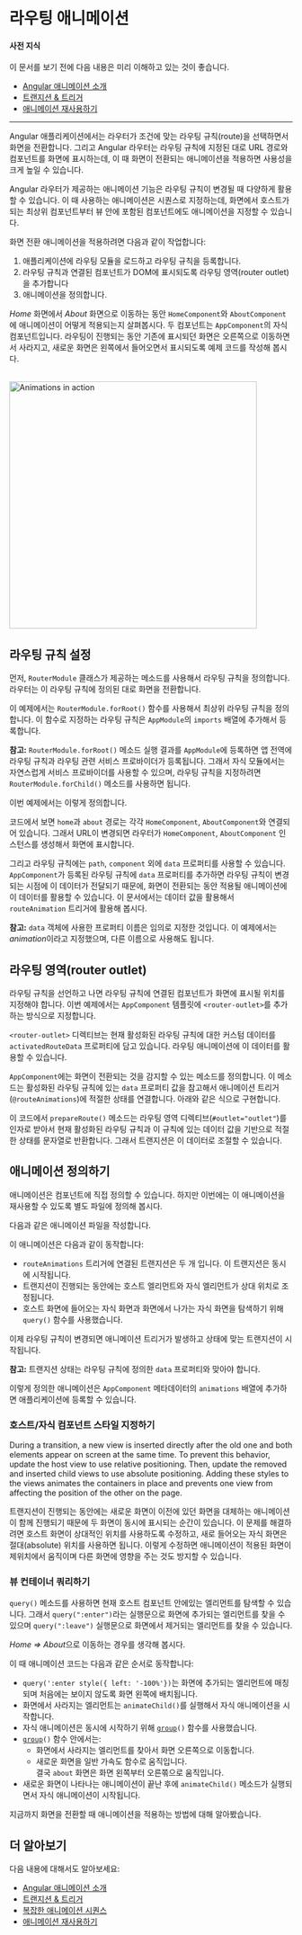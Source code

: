 <!--
# Route transition animations
-->
# 라우팅 애니메이션

<!--
#### Prerequisites
-->
#### 사전 지식

<!--
A basic understanding of the following concepts:

* [Introduction to Angular animations](guide/animations)
* [Transition and triggers](guide/transition-and-triggers)
* [Reusable animations](guide/reusable-animations)

<hr>

Routing enables users to navigate between different routes in an application. When a user navigates from one route to another, the Angular router maps the URL path to a relevant component and displays its view. Animating this route transition can greatly enhance the user experience.

The Angular router comes with high-level animation functions that let you animate the transitions between views when a route changes. To produce an animation sequence when switching between routes, you need to define nested animation sequences. Start with the top-level component that hosts the view, and nest additional animations in the components that host the embedded views.

To enable routing transition animation, do the following:

1. Import the routing module into the application and create a routing configuration that defines the possible routes.
2. Add a router outlet to tell the Angular router where to place the activated components in the DOM.
3. Define the animation.


Illustrate a router transition animation by navigating between two routes, *Home* and *About* associated with the `HomeComponent` and `AboutComponent` views respectively. Both of these component views are children of the top-most view, hosted by `AppComponent`. We'll implement a router transition animation that slides in the new view to the right and slides out the old view when the user navigates between the two routes.

</br>

<div class="lightbox">
  <img src="generated/images/guide/animations/route-animation.gif" alt="Animations in action" width="440">
</div>
-->
이 문서를 보기 전에 다음 내용은 미리 이해하고 있는 것이 좋습니다.

* [Angular 애니메이션 소개](guide/animations)
* [트랜지션 & 트리거](guide/transition-and-triggers)
* [애니메이션 재사용하기](guide/reusable-animations)

<hr>

Angular 애플리케이션에서는 라우터가 조건에 맞는 라우팅 규칙(route)을 선택하면서 화면을 전환합니다. 그리고 Angular 라우터는 라우팅 규칙에 지정된 대로 URL 경로와 컴포넌트를 화면에 표시하는데, 이 때 화면이 전환되는 애니메이션을 적용하면 사용성을 크게 높일 수 있습니다.

Angular 라우터가 제공하는 애니메이션 기능은 라우팅 규칙이 변경될 때 다양하게 활용할 수 있습니다. 이 때 사용하는 애니메이션은 시퀀스로 지정하는데, 화면에서 호스트가 되는 최상위 컴포넌트부터 뷰 안에 포함된 컴포넌트에도 애니메이션을 지정할 수 있습니다.

화면 전환 애니메이션을 적용하려면 다음과 같이 작업합니다:

1. 애플리케이션에 라우팅 모듈을 로드하고 라우팅 규칙을 등록합니다.
2. 라우팅 규칙과 연결된 컴포넌트가 DOM에 표시되도록 라우팅 영역(router outlet)을 추가합니다
3. 애니메이션을 정의합니다.

*Home* 화면에서 *About* 화면으로 이동하는 동안 `HomeComponent`와 `AboutComponent`에 애니메이션이 어떻게 적용되는지 살펴봅시다. 두 컴포넌트는 `AppComponent`의 자식 컴포넌트입니다. 라우팅이 진행되는 동안 기존에 표시되던 화면은 오른쪽으로 이동하면서 사라지고, 새로운 화면은 왼쪽에서 들어오면서 표시되도록 예제 코드를 작성해 봅시다.

</br>

<div class="lightbox">
  <img src="generated/images/guide/animations/route-animation.gif" alt="Animations in action" width="440">
</div>


<!--
## Route configuration
-->
## 라우팅 규칙 설정

<!--
To begin, configure a set of routes using methods available in the `RouterModule` class. This route configuration tells the router how to navigate.

Use the `RouterModule.forRoot` method to define a set of routes. Also, add `RouterModule` to the `imports` array of the main module, `AppModule`.

<div class="alert is-helpful">

**Note:** Use the `RouterModule.forRoot` method in the root module, `AppModule`, to register top-level application routes and providers. For feature modules, call the `RouterModule.forChild` method instead.

</div>

The following configuration defines the possible routes for the application.

<code-example path="animations/src/app/app.module.ts" header="src/app/app.module.ts" region="route-animation-data" language="typescript"></code-example>

The `home` and `about` paths are associated with the `HomeComponent` and `AboutComponent` views. The route configuration tells the Angular router to instantiate the `HomeComponent` and `AboutComponent` views when the navigation matches the corresponding path.

In addition to `path` and `component`, the `data` property of each route defines the key animation-specific configuration associated with a route. The `data` property value is passed into `AppComponent` when the route changes. You can also pass additional data in route configuration that is consumed within the animation. The data property value has to match the transitions defined in the `routeAnimation` trigger, which we'll define shortly.

<div class="alert is-helpful">

**Note:** The `data` property names that you use can be arbitrary. For example, the name *animation* used in the preceding example is an arbitrary choice.

</div>
-->
먼저, `RouterModule` 클래스가 제공하는 메소드를 사용해서 라우팅 규칙을 정의합니다. 라우터는 이 라우팅 규칙에 정의된 대로 화면을 전환합니다.

이 예제에서는 `RouterModule.forRoot()` 함수를 사용해서 최상위 라우팅 규칙을 정의합니다. 이 함수로 지정하는 라우팅 규칙은 `AppModule`의 `imports` 배열에 추가해서 등록합니다.

<div class="alert is-helpful">

**참고:** `RouterModule.forRoot()` 메소드 실행 결과를 `AppModule`에 등록하면 앱 전역에 라우팅 규칙과 라우팅 관련 서비스 프로바이더가 등록됩니다. 그래서 자식 모듈에서는 자연스럽게 서비스 프로바이더를 사용할 수 있으며, 라우팅 규칙을 지정하려면 `RouterModule.forChild()` 메소드를 사용하면 됩니다.

</div>

이번 예제에서는 이렇게 정의합니다.

<code-example path="animations/src/app/app.module.ts" header="src/app/app.module.ts" region="route-animation-data" language="typescript"></code-example>

코드에서 보면 `home`과 `about` 경로는 각각 `HomeComponent`, `AboutComponent`와 연결되어 있습니다. 그래서 URL이 변경되면 라우터가 `HomeComponent`, `AboutComponent` 인스턴스를 생성해서 화면에 표시합니다.

그리고 라우팅 규칙에는 `path`, `component` 외에 `data` 프로퍼티를 사용할 수 있습니다. `AppComponent`가 등록된 라우팅 규칙에 `data` 프로퍼티를 추가하면 라우팅 규칙이 변경되는 시점에 이 데이터가 전달되기 때문에, 화면이 전환되는 동안 적용될 애니메이션에 이 데이터를 활용할 수 있습니다. 이 문서에서는 데이터 값을 활용해서 `routeAnimation` 트리거에 활용해 봅시다.

<div class="alert is-helpful">

**참고:** `data` 객체에 사용한 프로퍼티 이름은 임의로 지정한 것입니다. 이 예제에서는 *animation*이라고 지정했으며, 다른 이름으로 사용해도 됩니다.

</div>


<!--
## Router outlet
-->
## 라우팅 영역(router outlet)

<!--
After configuring the routes, add a `<router-outlet>` inside the root `AppComponent` template. The `<router-outlet>` directive tells the Angular router where to render the views when matched with a route.

The `<router-outlet>` directive holds the custom data set for the currently active route which can be accessed via the directive's `activatedRouteData` property, we can use such data to animate our routing transitions.

<code-example path="animations/src/app/app.component.html" header="src/app/app.component.html" region="route-animations-outlet"></code-example>

`AppComponent` defines a method that can detect when a view changes. The method assigns an animation state value to the animation trigger (`@routeAnimation`) based on the route configuration `data` property value. Here's an example of an `AppComponent` method that detects when a route change happens.

<code-example path="animations/src/app/app.component.ts" header="src/app/app.component.ts" region="prepare-router-outlet" language="typescript"></code-example>

Here, the `prepareRoute()` method takes the value of the outlet directive (established through `#outlet="outlet"`) and returns a string value representing the state of the animation based on the custom data of the current active route. Use this data to control which transition to execute for each route.
-->
라우팅 규칙을 선언하고 나면 라우팅 규칙에 연결된 컴포넌트가 화면에 표시될 위치를 지정해야 합니다. 이번 예제에서는 `AppComponent` 템플릿에 `<router-outlet>`를 추가하는 방식으로 지정합니다.

`<router-outlet>` 디렉티브는 현재 활성화된 라우팅 규칙에 대한 커스텀 데이터를 `activatedRouteData` 프로퍼티에 담고 있습니다.
라우팅 애니메이션에 이 데이터를 활용할 수 있습니다.

<code-example path="animations/src/app/app.component.html" header="src/app/app.component.html" region="route-animations-outlet"></code-example>

`AppComponent`에는 화면이 전환되는 것을 감지할 수 있는 메소드를 정의합니다. 이 메소드는 활성화된 라우팅 규칙에 있는 `data` 프로퍼티 값을 참고해서 애니메이션 트리거(`@routeAnimations`)에 적절한 상태를 연결합니다. 아래와 같은 식으로 구현합니다.

<code-example path="animations/src/app/app.component.ts" header="src/app/app.component.ts" region="prepare-router-outlet" language="typescript"></code-example>

이 코드에서 `prepareRoute()` 메소드는 라우팅 영역 디렉티브(`#outlet="outlet"`)를 인자로 받아서 현재 활성화된 라우팅 규칙과 이 규칙에 있는 데이터 값을 기반으로 적절한 상태를 문자열로 반환합니다. 그래서 트랜지션은 이 데이터로 조절할 수 있습니다.


<!--
## Animation definition
-->
## 애니메이션 정의하기

<!--
Animations can be defined directly inside your components. For this example you are defining the animations in a separate file, which lets us re-use the animations.

The following code snippet defines a reusable animation named `slideInAnimation`.


<code-example path="animations/src/app/animations.ts" header="src/app/animations.ts" region="route-animations" language="typescript"></code-example>

The animation definition performs the following tasks:

* Defines two transitions (a single `trigger` can define multiple states and transitions).
* Adjusts the styles of the host and child views to control their relative positions during the transition.
* Uses `query()` to determine which child view is entering and which is leaving the host view.

A route change activates the animation trigger, and a transition matching the state change is applied.

<div class="alert is-helpful">

**Note:** The transition states must match the `data` property value defined in the route configuration.
</div>

Make the animation definition available in your application by adding the reusable animation (`slideInAnimation`) to the `animations` metadata of the `AppComponent`.

<code-example path="animations/src/app/app.component.ts" header="src/app/app.component.ts" region="define" language="typescript"></code-example>

So, let's break down the animation definition and see more closely what it does...
-->
애니메이션은 컴포넌트에 직접 정의할 수 있습니다. 하지만 이번에는 이 애니메이션을 재사용할 수 있도록 별도 파일에 정의해 봅시다.

다음과 같은 애니메이션 파일을 작성합니다.

<code-example path="animations/src/app/animations.ts" header="src/app/animations.ts" region="route-animations" language="typescript"></code-example>

이 애니메이션은 다음과 같이 동작합니다:

* `routeAnimations` 트리거에 연결된 트랜지션은 두 개 입니다. 이 트랜지션은 동시에 시작됩니다.
* 트랜지션이 진행되는 동안에는 호스트 엘리먼트와 자식 엘리먼트가 상대 위치로 조정됩니다.
* 호스트 화면에 들어오는 자식 화면과 화면에서 나가는 자식 화면을 탐색하기 위해 `query()` 함수를 사용했습니다.

이제 라우팅 규칙이 변경되면 애니메이션 트리거가 발생하고 상태에 맞는 트랜지션이 시작됩니다.

<div class="alert is-helpful">

**참고:** 트랜지션 상태는 라우팅 규칙에 정의한 `data` 프로퍼티와 맞아야 합니다.

</div>

이렇게 정의한 애니메이션은 `AppComponent` 메타데이터의 `animations` 배열에 추가하면 애플리케이션에 등록할 수 있습니다.

<code-example path="animations/src/app/app.component.ts" header="src/app/app.component.ts" region="define" language="typescript"></code-example>


<!--
### Styling the host and child components
-->
### 호스트/자식 컴포넌트 스타일 지정하기

<!--
During a transition, a new view is inserted directly after the old one and both elements appear on screen at the same time. To prevent this behavior, update the host view to use relative positioning. Then, update the removed and inserted child views to use absolute positioning. Adding these styles to the views animates the containers in place and prevents one view from affecting the position of the other on the page.

<code-example path="animations/src/app/animations.ts" header="src/app/animations.ts (excerpt)" region="style-view" language="typescript"></code-example>
-->

During a transition, a new view is inserted directly after the old one and both elements appear on screen at the same time.
To prevent this behavior, update the host view to use relative positioning.
Then, update the removed and inserted child views to use absolute positioning.
Adding these styles to the views animates the containers in place and prevents one view from affecting the position of the other on the page.

트랜지션이 진행되는 동안에는 새로운 화면이 이전에 있던 화면을 대체하는 애니메이션이 함께 진행되기 때문에 두 화면이 동시에 표시되는 순간이 있습니다.
이 문제를 해결하려면 호스트 화면이 상대적인 위치를 사용하도록 수정하고, 새로 들어오는 자식 화면은 절대(absolute) 위치를 사용하면 됩니다.
이렇게 수정하면 애니메이션이 적용된 화면이 제위치에서 움직이며 다른 화면에 영향을 주는 것도 방지할 수 있습니다.

<code-example path="animations/src/app/animations.ts" header="src/app/animations.ts (일부)" region="style-view" language="typescript"></code-example>


<!--
### Querying the view containers
-->
### 뷰 컨테이너 쿼리하기

<!--
Use the `query()` method to find and animate elements within the current host component. The `query(":enter")` statement returns the view that is being inserted, and `query(":leave")` returns the view that is being removed.

Assume that you are routing from the *Home => About*.

<code-example path="animations/src/app/animations.ts" header="src/app/animations.ts (excerpt)" region="query" language="typescript"></code-example>

The animation code does the following after styling the views:

* `query(':enter', style({ left: '-100%' }))` matches the view that is added and hides the newly added view by positioning it to the far left.
* Calls `animateChild()` on the view that is leaving, to run its child animations.
* Uses <code>[group](api/animations/group)()</code> function to make the inner animations run in parallel.
* Within the <code>[group](api/animations/group)()</code> function:
    * Queries the view that is removed and animates it to slide far to the right.
    * Slides in the new view by animating the view with an easing function and duration. </br>
    This animation results in the `about` view sliding in from the left.
* Calls the `animateChild()` method on the new view to run its child animations after the main animation completes.

You now have a basic routable animation that animates routing from one view to another.
-->
`query()` 메소드를 사용하면 현재 호스트 컴포넌트 안에있는 엘리먼트를 탐색할 수 있습니다. 그래서 `query(":enter")`라는 실행문으로 화면에 추가되는 엘리먼트를 찾을 수 있으며 `query(":leave")` 실행문으로 화면에서 제거되는 엘리먼트를 찾을 수 있습니다.

*Home => About*으로 이동하는 경우를 생각해 봅시다.

<code-example path="animations/src/app/animations.ts" header="src/app/animations.ts (일부)" region="query" language="typescript"></code-example>

이 때 애니메이션 코드는 다음과 같은 순서로 동작합니다:

* `query(':enter style({ left: '-100%'})`는 화면에 추가되는 엘리먼트에 매칭되며 처음에는 보이지 않도록 화면 왼쪽에 배치됩니다.
* 화면에서 사라지는 엘리먼트는 `animateChild()`를 실행해서 자식 애니메이션을 시작합니다.
* 자식 애니메이션은 동시에 시작하기 위해 <code>[group](api/animations/group)()</code> 함수를 사용했습니다.
* <code>[group](api/animations/group)()</code> 함수 안에서는:
	* 화면에서 사라지는 엘리먼트를 찾아서 화면 오른쪽으로 이동합니다.
	* 새로운 화면을 일반 가속도 함수로 움직입니다.</br>
	결국 `about` 화면은 화면 왼쪽부터 오른쪾으로 움직입니다.
* 새로운 화면이 나타나는 애니메이션이 끝난 후에 `animateChild()` 메소드가 실행되면서 자식 애니메이션이 시작됩니다.

지금까지 화면을 전환할 때 애니메이션을 적용하는 방법에 대해 알아봤습니다.


<!--
## More on Angular animations
-->
## 더 알아보기

<!--
You might also be interested in the following:

* [Introduction to Angular animations](guide/animations)
* [Transition and triggers](guide/transition-and-triggers)
* [Complex animation sequences](guide/complex-animation-sequences)
* [Reusable animations](guide/reusable-animations)
-->
다음 내용에 대해서도 알아보세요:

* [Angular 애니메이션 소개](guide/animations)
* [트랜지션 & 트리거](guide/transition-and-triggers)
* [복잡한 애니메이션 시퀀스](guide/complex-animation-sequences)
* [애니메이션 재사용하기](guide/reusable-animations)